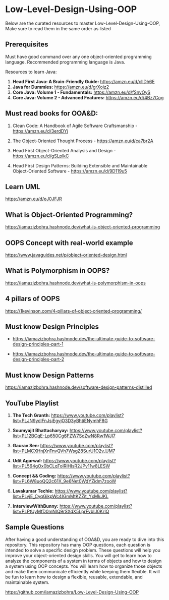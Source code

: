 # Low-Level-Design-Using-OOP

Below are the curated resources to master Low-Level-Design-Using-OOP, Make sure to read them in the same order as listed


## Prerequisites

Must have good command over any one object-oriented programming language. Recommended programming language is Java.

Resources to learn Java:

1. **Head First Java: A Brain-Friendly Guide:** https://amzn.eu/d/cllDh6E
2. **Java for Dummies:** https://amzn.eu/d/grXoiz2
3. **Core Java: Volume 1 - Fundamentals:** https://amzn.eu/d/fSnvOyS
4. **Core Java: Volume 2 - Advanced Features:** https://amzn.eu/d/4Bz7Cog


## Must read books for OOA&D:

1. Clean Code: A Handbook of Agile Software Craftsmanship - https://amzn.eu/d/3erdDYj

2. The Object-Oriented Thought Process - https://amzn.eu/d/ca7br2A

3. Head First Object-Oriented Analysis and Design - https://amzn.eu/d/gSLplkC

4. Head First Design Patterns: Building Extensible and Maintainable Object-Oriented Software - https://amzn.eu/d/9D119u5


## Learn UML
https://amzn.eu/d/eJ0JFJR


## What is Object-Oriented Programming?
https://iamazizbohra.hashnode.dev/what-is-object-oriented-programming


## OOPS Concept with real-world example

https://www.javaguides.net/p/object-oriented-design.html


## What is Polymorphism in OOPS?

https://iamazizbohra.hashnode.dev/what-is-polymorphism-in-oops


## 4 pillars of OOPS

https://1kevinson.com/4-pillars-of-object-oriented-programming/


## Must know Design Principles

- https://iamazizbohra.hashnode.dev/the-ultimate-guide-to-software-design-principles-part-1

- https://iamazizbohra.hashnode.dev/the-ultimate-guide-to-software-design-principles-part-2


## Must know Design Patterns

https://iamazizbohra.hashnode.dev/software-design-patterns-distilled


## YouTube Playlist

1. **The Tech Granth:** https://www.youtube.com/playlist?list=PLJN9ydlFnJsiEgyjO3D3yBhtiENymhF8G

2. **Soumyajit Bhattacharyay:** https://www.youtube.com/playlist?list=PL12BCqE-Lp650Cg6FZW7SoZwN8Rw1WJI7

3. **Gaurav Sen:** https://www.youtube.com/playlist?list=PLMCXHnjXnTnvQVh7WsgZ8SurU1O2v_UM7

4. **Udit Agarwal:** https://www.youtube.com/playlist?list=PL564gOx0bCLqTolRIHIsR2JPv11w8LESW

5. **Concept && Coding:** https://www.youtube.com/playlist?list=PL6W8uoQQ2c61X_9e6Net0WdYZidm7zooW

6. **Lavakumar Techie:** https://www.youtube.com/playlist?list=PLyjE_CyqGikpWc4IGmMtKZZit_YxMkJKL

7. **InterviewWithBunny:** https://www.youtube.com/playlist?list=PLPtUyMfD0mNIQ9rSXdX5LprFvbIJ0KrIQ


## Sample Questions
After having a good understanding of OOA&D, you are ready to dive into this repository. This repository has many OOP questions, each question is intended to solve a specific design problem. These questions will help you improve your object-oriented design skills. You will get to learn how to analyze the components of a system in terms of objects and how to design a system using OOP concepts. You will learn how to organize those objects and make them communicate efficiently while keeping them flexible. It will be fun to learn how to design a flexible, reusable, extendable, and maintainable system.

https://github.com/iamazizbohra/Low-Level-Design-Using-OOP

